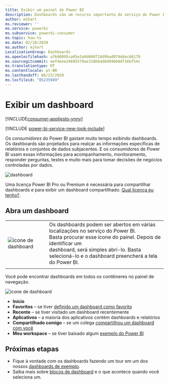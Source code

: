 ```yaml
---
title: Exibir um painel do Power BI
description: Dashboards são um recurso importante do serviço do Power BI. Saiba como abrir e ver um dashboard.
author: mihart
ms.reviewer: ''
ms.service: powerbi
ms.subservice: powerbi-consumer
ms.topic: how-to
ms.date: 02/18/2020
ms.author: mihart
LocalizationGroup: Dashboards
ms.openlocfilehash: a76d6095ca05e3a9d600718d9bad074ddec66178
ms.sourcegitcommit: eef4eee24695570ae3186b4d8d99660df16bf54c
ms.translationtype: HT
ms.contentlocale: pt-BR
ms.lasthandoff: 06/23/2020
ms.locfileid: "85235949"
---
```

# <a name="view-a-dashboard"></a>Exibir um dashboard

[!INCLUDE[consumer-appliesto-ynny](../includes/consumer-appliesto-ynny.md)]

[!INCLUDE [power-bi-service-new-look-include](../includes/power-bi-service-new-look-include.md)]

Os *consumidores* do Power BI gastam muito tempo exibindo dashboards. Os dashboards são projetados para realçar as informações específicas de relatórios e conjuntos de dados subjacentes. E os consumidores de Power BI usam essas informações para acompanhamento, monitoramento, responder perguntas, testes e muito mais para tomar decisões de negócios controladas por dados.

![dashboard](media/end-user-dashboard-open/power-bi-new-dash-new.png)


Uma licença Power BI Pro ou Premium é necessária para compartilhar dashboards e para exibir um dashboard compartilhado. [Qual licença eu tenho?](end-user-license.md). 

## <a name="open-a-dashboard"></a>Abra um dashboard



|              |         |
|------------|--------------------------------|
|![ícone de dashboard](media/end-user-dashboard-open/power-bi-dashboard-icon.png)      |Os dashboards podem ser abertos em várias localizações no serviço do Power BI. <br> Basta procurar esse ícone do painel. Depois de identificar um <br>dashboard, será simples abri-lo. Basta selecioná-lo e o dashboard preencherá a tela do Power BI. |
|                    |          |



Você pode encontrar dashboards em todos os contêineres no painel de navegação. 

![ícone de dashboard](media/end-user-dashboard-open/power-bi-open-dashboards.gif)

- **Início** 
- **Favoritos** – se tiver [definido um dashboard como favorito](end-user-favorite.md)
- **Recente** – se tiver visitado um dashboard recentemente
- **Aplicativos** – a maioria dos aplicativos contém dashboards e relatórios
- **Compartilhado comigo** – se um colega [compartilhou um dashboard com você](end-user-shared-with-me.md)
- **Meu workspace** – se tiver baixado algum [exemplo do Power BI](../create-reports/sample-datasets.md)



## <a name="next-steps"></a>Próximas etapas
* Fique à vontade com os dashboards fazendo um tour em um dos nossos [dashboards de exemplo](../create-reports/sample-tutorial-connect-to-the-samples.md).    
* Saiba mais sobre [blocos de dashboard](end-user-tiles.md) e o que acontece quando você seleciona um.
